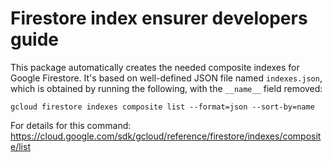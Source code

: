 # Firestore index ensurer developers guide
This package automatically creates the needed composite indexes for Google Firestore.
It's based on well-defined JSON file named `indexes.json`, which is obtained by running the following, with the `__name__` field removed:

```
gcloud firestore indexes composite list --format=json --sort-by=name
```

For details for this command: https://cloud.google.com/sdk/gcloud/reference/firestore/indexes/composite/list